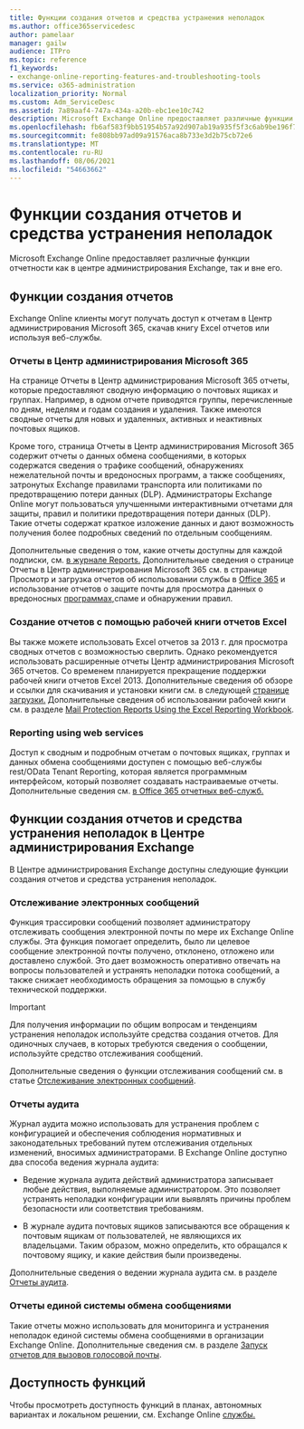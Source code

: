 ```yaml
---
title: Функции создания отчетов и средства устранения неполадок
ms.author: office365servicedesc
author: pamelaar
manager: gailw
audience: ITPro
ms.topic: reference
f1_keywords:
- exchange-online-reporting-features-and-troubleshooting-tools
ms.service: o365-administration
localization_priority: Normal
ms.custom: Adm_ServiceDesc
ms.assetid: 7a89aaf4-747a-434a-a20b-ebc1ee10c742
description: Microsoft Exchange Online предоставляет различные функции отчетности как в центре администрирования Exchange, так и вне его.
ms.openlocfilehash: fb6af583f9bb51954b57a92d907ab19a935f5f3c6ab9be196f7ca56240189571
ms.sourcegitcommit: fe808bb97ad09a91576aca8b733e3d2b75cb72e6
ms.translationtype: MT
ms.contentlocale: ru-RU
ms.lasthandoff: 08/06/2021
ms.locfileid: "54663662"
---
```

# <a name="reporting-features-and-troubleshooting-tools"></a>Функции создания отчетов и средства устранения неполадок

Microsoft Exchange Online предоставляет различные функции отчетности как в центре администрирования Exchange, так и вне его.
  
## <a name="reporting-features"></a>Функции создания отчетов

Exchange Online клиенты могут получать доступ к отчетам в Центр администрирования Microsoft 365, скачав книгу Excel отчетов или используя веб-службы.
  
### <a name="reporting-in-the-microsoft-365-admin-center"></a>Отчеты в Центр администрирования Microsoft 365

На странице Отчеты в Центр администрирования Microsoft 365 отчеты, которые предоставляют сводную информацию о почтовых ящиках и группах. Например, в одном отчете приводятся группы, перечисленные по дням, неделям и годам создания и удаления. Также имеются сводные отчеты для новых и удаленных, активных и неактивных почтовых ящиков. 
  
Кроме того, страница Отчеты в Центр администрирования Microsoft 365 содержит отчеты о данных обмена сообщениями, в которых содержатся сведения о трафике сообщений, обнаружениях нежелательной почты и вредоносных программ, а также сообщениях, затронутых Exchange правилами транспорта или политиками по предотвращению потери данных (DLP). Администраторы Exchange Online могут пользоваться улучшенными интерактивными отчетами для защиты, правил и политики предотвращения потери данных (DLP). Такие отчеты содержат краткое изложение данных и дают возможность получения более подробных сведений по отдельным сообщениям.
  
Дополнительные сведения о том, какие отчеты доступны для каждой подписки, см. [в журнале Reports.](../office-365-platform-service-description/reports.md) Дополнительные сведения о странице Отчеты в Центр администрирования Microsoft 365 см. в странице Просмотр и загрузка отчетов об использовании службы в [Office 365](/microsoft-365/admin/activity-reports/activity-reports) и использование отчетов о защите почты для просмотра данных о вредоносных [программах,](/exchange/monitoring/use-mail-protection-reports)спаме и обнаружении правил.
  
### <a name="reporting-using-the-excel-reporting-workbook"></a>Создание отчетов с помощью рабочей книги отчетов Excel

Вы также можете использовать Excel отчетов за 2013 г. для просмотра сводных отчетов с возможностью сверлить. Однако рекомендуется использовать расширенные отчеты Центр администрирования Microsoft 365 отчетов. Со временем планируется прекращение поддержки рабочей книги отчетов Excel 2013. Дополнительные сведения об обзоре и ссылки для скачивания и установки книги см. в следующей [странице загрузки.](https://go.microsoft.com/fwlink/p/?LinkId=271776) Дополнительные сведения об использовании рабочей книги см. в разделе [Mail Protection Reports Using the Excel Reporting Workbook](/previous-versions/exchange-server/exchange-150/jj945734(v=exchg.150)).     
  
### <a name="reporting-using-web-services"></a>Reporting using web services

Доступ к сводным и подробным отчетам о почтовых ящиках, группах и данных обмена сообщениями доступен с помощью веб-службы rest/OData Tenant Reporting, которая является программным интерфейсом, который позволяет создавать настраиваемые отчеты. Дополнительные сведения см. [в Office 365 отчетных веб-служб.](/previous-versions/office/developer/o365-enterprise-developers/jj984325(v=office.15))
  
## <a name="reporting-features-and-troubleshooting-tools-in-the-eac"></a>Функции создания отчетов и средства устранения неполадок в Центре администрирования Exchange

В Центре администрирования Exchange доступны следующие функции создания отчетов и средства устранения неполадок.
  
### <a name="trace-an-email-message"></a>Отслеживание электронных сообщений

Функция трассировки сообщений позволяет администратору отслеживать сообщения электронной почты по мере их Exchange Online службы. Эта функция помогает определить, было ли целевое сообщение электронной почты получено, отклонено, отложено или доставлено службой. Это дает возможность оперативно отвечать на вопросы пользователей и устранять неполадки потока сообщений, а также снижает необходимость обращения за помощью в службу технической поддержки.
  
> [!IMPORTANT]
> Для получения информации по общим вопросам и тенденциям устранения неполадок используйте средства создания отчетов. Для одиночных случаев, в которых требуются сведения о сообщении, используйте средство отслеживания сообщений. 
  
Дополнительные сведения о функции отслеживания сообщений см. в статье [Отслеживание электронных сообщений](/exchange/monitoring/trace-an-email-message/trace-an-email-message).
  
### <a name="auditing-reports"></a>Отчеты аудита

Журнал аудита можно использовать для устранения проблем с конфигурацией и обеспечения соблюдения нормативных и законодательных требований путем отслеживания отдельных изменений, вносимых администраторами. В Exchange Online доступно два способа ведения журнала аудита:
  
- Ведение журнала аудита действий администратора записывает любые действия, выполняемые администратором. Это позволяет устранять неполадки конфигурации или выявлять причины проблем безопасности или соответствия требованиям. 
    
- В журнале аудита почтовых ящиков записываются все обращения к почтовым ящикам от пользователей, не являющихся их владельцами. Таким образом, можно определить, кто обращался к почтовому ящику, и какие действия были произведены. 
    
Дополнительные сведения о ведении журнала аудита см. в разделе [Отчеты аудита](/exchange/security-and-compliance/exchange-auditing-reports/exchange-auditing-reports).
  
### <a name="unified-messaging-reports"></a>Отчеты единой системы обмена сообщениями

Такие отчеты можно использовать для мониторинга и устранения неполадок единой системы обмена сообщениями в организации Exchange Online. Дополнительные сведения см. в разделе [Запуск отчетов для вызовов голосовой почты](/exchange/voice-mail-unified-messaging/run-voice-mail-call-reports/run-voice-mail-call-reports).
  
## <a name="feature-availability"></a>Доступность функций

Чтобы просмотреть доступность функций в планах, автономных вариантах и локальном решении, см. Exchange Online [службы.](exchange-online-service-description.md)
